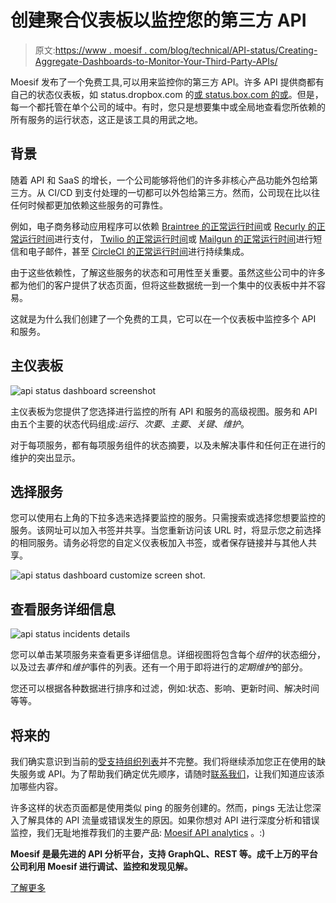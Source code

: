 # 创建聚合仪表板以监控您的第三方 API

> 原文:[https://www . moesif . com/blog/technical/API-status/Creating-Aggregate-Dashboards-to-Monitor-Your-Third-Party-APIs/](https://www.moesif.com/blog/technical/api-status/Creating-Aggregate-Dashboards-to-Monitor-Your-Third-Party-APIs/)

Moesif 发布了一个免费工具,可以用来监控你的第三方 API。许多 API 提供商都有自己的状态仪表板，如 status.dropbox.com 的[或 status.box.com 的](https://status.dropbox.com)[或](https://status.box.com)。但是，每一个都托管在单个公司的域中。有时，您只是想要集中或全局地查看您所依赖的所有服务的运行状态，这正是该工具的用武之地。

## 背景

随着 API 和 SaaS 的增长，一个公司能够将他们的许多非核心产品功能外包给第三方。从 CI/CD 到支付处理的一切都可以外包给第三方。然而，公司现在比以往任何时候都更加依赖这些服务的可靠性。

例如，电子商务移动应用程序可以依赖 [Braintree 的正常运行时间](https://status.braintreepayments.com)或 [Recurly 的正常运行时间](https://status.recurly.com)进行支付， [Twilio 的正常运行时间](https://status.twilio.com)或 [Mailgun 的正常运行时间](http://mailgun.statuspage.io)进行短信和电子邮件，甚至 [CircleCI 的正常运行时间](https://status.circleci.com)进行持续集成。

由于这些依赖性，了解这些服务的状态和可用性至关重要。虽然这些公司中的许多都为他们的客户提供了状态页面，但将这些数据统一到一个集中的仪表板中并不容易。

这就是为什么我们创建了一个免费的工具，它可以在一个仪表板中监控多个 API 和服务。

## 主仪表板

![api status dashboard screenshot](../Images/3be5005c69eed8728fcefd30d4c31169.png)

主仪表板为您提供了您选择进行监控的所有 API 和服务的高级视图。服务和 API 由五个主要的状态代码组成:*运行*、*次要*、*主要*、*关键*、*维护*。

对于每项服务，都有每项服务组件的状态摘要，以及未解决事件和任何正在进行的维护的突出显示。

## 选择服务

您可以使用右上角的下拉多选来选择要监控的服务。只需搜索或选择您想要监控的服务。该网址可以加入书签并共享。当您重新访问该 URL 时，将显示您之前选择的相同服务。请务必将您的自定义仪表板加入书签，或者保存链接并与其他人共享。

![api status dashboard customize screen shot.](../Images/2a83d128ac98c4174d278d55ab3be227.png)

## 查看服务详细信息

![api status incidents details](../Images/19f32ceda6c99f1671a96505ccd9a12d.png)

您可以单击某项服务来查看更多详细信息。详细视图将包含每个*组件*的状态细分，以及过去*事件*和*维护*事件的列表。还有一个用于即将进行的*定期维护*的部分。

您还可以根据各种数据进行排序和过滤，例如:状态、影响、更新时间、解决时间等等。

## 将来的

我们确实意识到当前的[受支持组织列表](https://www.moesif.com/public-apis/status/list?utm_source=blog)并不完整。我们将继续添加您正在使用的缺失服务或 API。为了帮助我们确定优先顺序，请随时[联系我们](mailto:support@moesif.com)，让我们知道应该添加哪些内容。

许多这样的状态页面都是使用类似 ping 的服务创建的。然而，pings 无法让您深入了解具体的 API 流量或错误发生的原因。如果你想对 API 进行深度分析和错误监控，我们无耻地推荐我们的主要产品: [Moesif API analytics](https://www.moesif.com?utm_source=blog) 。:)

**Moesif 是最先进的 API 分析平台，支持 GraphQL、REST 等。成千上万的平台公司利用 Moesif 进行调试、监控和发现见解。**

[了解更多](https://www.moesif.com?utm_source=blog)